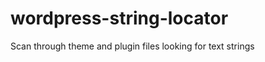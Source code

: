 wordpress-string-locator
========================

Scan through theme and plugin files looking for text strings
